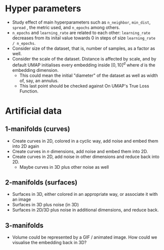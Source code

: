  # Hyper parameters
- Study effect of main hyperparameters such as `n_neighbor`, `min_dist`, `spread` , the metric used, and `n_epochs` among others.
- `n_epochs` and `learning_rate` are related to each other: `learning_rate` decreases from its inital value towards 0 in steps of size `learning_rate / n_epochs`.
- Consider size of the dataset, that is, number of samples, as a factor as well.
- Consider the scale of the dataset. Distance is affected by scale, and by default UMAP initialises every embedding inside $[0,10]^d$ where $d$ is the embedding dimension.
	- This could mean the initial "diameter" of the dataset as well as width of, say, an annulus.
	- This last point should be checked against On UMAP's True Loss Function.



# Artificial data
## 1-manifolds (curves)
- Create curves in 2D, colored in a cyclic way, add noise and embed them into 2D again
- Create curves in $n$ dimensions, add noise and embed them into 2D.
- Create curves in 2D, add noise in other dimensions and reduce back into 2D.
	- Maybe curves in 3D plus other noise as well


## 2-manifolds (surfaces)

- Surfaces in 3D, either colored in an appropriate way, or associate it with an image
- Surfaces in 3D plus noise (in 3D)
- Surfaces in 2D/3D plus noise in additional dimensions, and reduce back.

## 3-manifolds
- Volume could be represented by a GIF / animated image. How could we visualise the embedding back in 3D?



